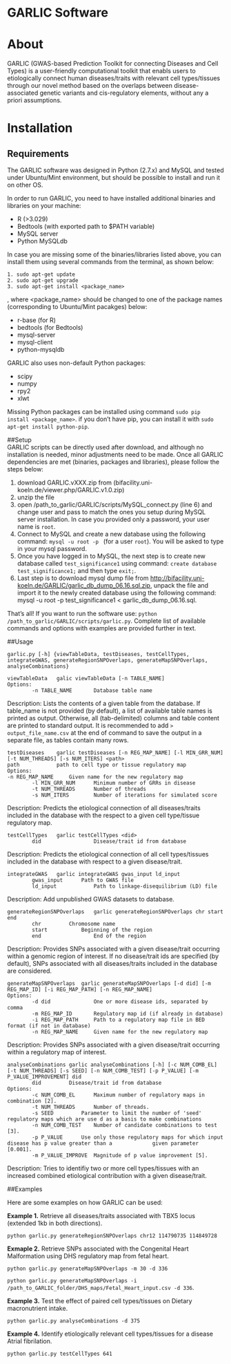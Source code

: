 # GARLIC Software
# About
GARLIC (GWAS-based Prediction Toolkit for connecting Diseases and Cell Types) is a user-friendly computational toolkit that enabls users to etiologically connect human diseases/traits with relevant cell types/tissues through our novel method based on the overlaps between disease-associated genetic variants and cis-regulatory elements, without any a priori assumptions.
# Installation
## Requirements

The GARLIC software was designed in Python (2.7.x) and MySQL and tested under Ubuntu/Mint environment, but should be possible to install and run it on other OS.

In order to run GARLIC, you need to have installed additional binaries and libraries on your machine:
* R (>3.029)
* Bedtools (with exported path to $PATH variable)
* MySQL server
* Python MySQLdb

In case you are missing some of the binaries/libraries listed above, you can install them using several commands from the terminal, as shown below:
```
1. sudo apt-get update
2. sudo apt-get upgrade
3. sudo apt-get install <package_name>
```
, where <package_name> should be changed to one of the package names (corresponding to Ubuntu/Mint pacakges) below:
* r-base  (for R)
* bedtools (for Bedtools)
* mysql-server
* mysql-client
* python-mysqldb	

GARLIC also uses non-default Python packages:
* scipy
* numpy
* rpy2
* xlwt

Missing Python packages can be installed using command ```sudo pip install <package_name>```. if you don’t have pip, you can install it with ```sudo apt-get install python-pip```.

##Setup   
GARLIC scripts can be directly used after download, and although no installation is needed, minor adjustments need to be made. 
Once all GARLIC dependencies are met (binaries, packages and libraries), please follow the steps below:

1. download GARLIC.vXXX.zip from (bifacility.uni-koeln.de/viewer.php/GARLIC.v1.0.zip)
2. unzip the file
3. open /path_to_garlic/GARLIC/scripts/MySQL_connect.py (line 6) and change user and pass to match the ones you setup during MySQL server installation. In case you provided only a password, your user name is ```root```.
4. Connect to MySQL and create a new database using the following command: ```mysql -u root -p ``` (for a user ```root```). You will be asked to type in your mysql password. 
5. Once you have logged in to MySQL, the next step is to create new database called ```test_significance1``` using command: ```create database test_significance1;``` and then type ```exit;```.
6. Last step is to download mysql dump file from http://bifacility.uni-koeln.de/GARLIC/garlic_db_dump_06.16.sql.zip, unpack the file and import it to the newly created database using the following command: mysql -u root -p test_significance1 < garlic_db_dump_06.16.sql. 

That’s all! If you want to run the software use:  ```python /path_to_garlic/GARLIC/scripts/garlic.py```. Complete list of available commands and options with examples are provided further in text.

##Usage

```
garlic.py [-h] {viewTableData, testDiseases, testCellTypes, integrateGWAS, generateRegionSNPOverlaps, generateMapSNPOverlaps, analyseCombinations}
```
```
viewTableData 	galic viewTableData [-n TABLE_NAME]
Options:
  		-n TABLE_NAME  		Database table name
```
Description:
Lists the contents of a given table from the database. If table_name is not provided (by default), a list of available table names is printed as output. Otherwise, all (tab-delimited) columns and table content are printed to standard output. It is recommended to add ```> output_file_name.csv``` at the end of command to save the output in a separate file, as tables contain many rows.  
```
testDiseases 	garlic testDiseases [-n REG_MAP_NAME] [-l MIN_GRR_NUM][-t NUM_THREADS] [-s NUM_ITERS] <path>
path			path to cell type or tissue regulatory map
Options:
-n REG_MAP_NAME  	Given name for the new regulatory map
  		-l MIN_GRR_NUM   	Minimum number of GRRs in disease
  		-t NUM_THREADS   	Number of threads
  		-s NUM_ITERS     	Number of iterations for simulated score
```
Description:
		Predicts the etiological connection of all diseases/traits included in the database with the respect to a given cell type/tissue regulatory map.
```
testCellTypes 	garlic testCellTypes <did>
  		did    	     		Disease/trait id from database
```
Description:
		Predicts the etiological connection of all cell types/tissues included in the database with respect to a given disease/trait.
```
integrateGWAS	garlic integrateGWAS gwas_input ld_input
 		gwas_input 		Path to GWAS file
  		ld_input    		Path to linkage-disequilibrium (LD) file
```
Description:
Add unpublished GWAS datasets to database.
```
generateRegionSNPOverlaps	garlic generateRegionSNPOverlaps chr start end
		chr			Chromosome name
  		start     		Beginning of the region
  		end         		End of the region
```
Description:
Provides SNPs associated with a given disease/trait occurring within a genomic region of interest. If no disease/trait ids are specified (by default), SNPs associated with all diseases/traits included in the database are considered.
```
generateMapSNPOverlaps	garlic generateMapSNPOverlaps [-d did] [-m REG_MAP_ID] [-i REG_MAP_PATH] [-n REG_MAP_NAME]
Options:
  		-d did           	One or more disease ids, separated by comma
		-m REG_MAP_ID		Regulatory map id (if already in database)
  		-i REG_MAP_PATH 	Path to a regulatory map file in BED format (if not in database)
  		-n REG_MAP_NAME  	Given name for the new regulatory map
```
Description:
		Provides SNPs associated with a given disease/trait occurring within a regulatory map of interest.
```
analyseCombinations	garlic analyseCombinations [-h] [-c NUM_COMB_EL] [-t NUM_THREADS] [-s SEED] [-n NUM_COMB_TEST] [-p P_VALUE] [-m P_VALUE_IMPROVEMENT] did
  		did			Disease/trait id from database
Options:
  		-c NUM_COMB_EL		Maximum number of regulatory maps in combination [2].
  		-t NUM_THREADS		Number of threads.
  		-s SEED			Parameter to limit the number of 'seed' regulatory maps which are use d as a basis to make combinations
  		-n NUM_COMB_TEST	Number of candidate combinations to test [3].
  		-p P_VALUE		Use only those regulatory maps for which input disease has p value greater than a 		      given parameter [0.001].
  		-m P_VALUE_IMPROVE	Magnitude of p value improvement [5].
```
Description:
		Tries to identifiy two or more cell types/tissues with an increased combined etiological contribution with a given disease/trait.

##Examples

Here are some examples on how GARLIC can be used:

**Example 1.** Retrieve all diseases/traits associated with TBX5 locus (extended 1kb in both directions).

```python garlic.py generateRegionSNPOverlaps chr12 114790735 114849728```


**Exmaple 2.** Retrieve SNPs associated with the Congenital Heart Malformation using DHS regulatory map from fetal heart.

```python garlic.py generateMapSNPOverlaps -m 30 -d 336```

```python garlic.py generateMapSNPOverlaps -i /path_to_GARLIC_folder/DHS_maps/Fetal_Heart_input.csv -d 336```.


**Example 3.** Test the effect of paired cell types/tissues on Dietary macronutrient intake.

```python garlic.py analyseCombinations -d 375``` 	


**Example 4.** Identify etiologically relevant cell types/tissues for a disease Atrial fibrilation.

```python garlic.py testCellTypes 641``` 		
